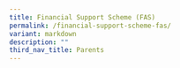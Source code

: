 ```yaml
---
title: Financial Support Scheme (FAS)
permalink: /financial-support-scheme-fas/
variant: markdown
description: ""
third_nav_title: Parents
---
```


